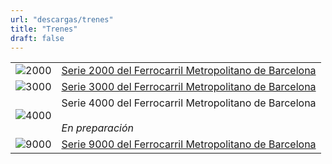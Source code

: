 ```yaml
---
url: "descargas/trenes"
title: "Trenes"
draft: false
---
```


|||
| ------------ | ------------- |
| ![2000](/images/trens/menu/2000.png) | <div class="tabletextpadding"><a href="/descargas/trenes/serie-2000">Serie 2000 del Ferrocarril Metropolitano de Barcelona</div> |
| ![3000](/images/trens/menu/3000.png)  | <div class="tabletextpadding"><a href="/descargas/trenes/serie-3000">Serie 3000 del Ferrocarril Metropolitano de Barcelona</div> |
| ![4000](/images/trens/menu/4000.png)  | <div class="tabletextpadding">Serie 4000 del Ferrocarril Metropolitano de Barcelona<br><br><em>En preparación</em></div> |
| ![9000](/images/trens/menu/9000.png)  | <div class="tabletextpadding"><a href="/descargas/trenes/serie-9000">Serie 9000 del Ferrocarril Metropolitano de Barcelona</div> |
